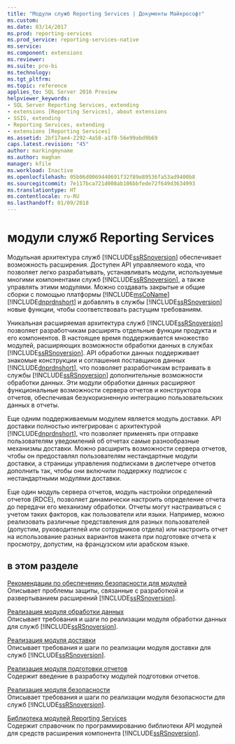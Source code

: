 ```yaml
---
title: "Модули служб Reporting Services | Документы Майкрософт"
ms.custom: 
ms.date: 03/14/2017
ms.prod: reporting-services
ms.prod_service: reporting-services-native
ms.service: 
ms.component: extensions
ms.reviewer: 
ms.suite: pro-bi
ms.technology: 
ms.tgt_pltfrm: 
ms.topic: reference
applies_to: SQL Server 2016 Preview
helpviewer_keywords:
- SQL Server Reporting Services, extending
- extensions [Reporting Services], about extensions
- SSIS, extending
- Reporting Services, extending
- extensions [Reporting Services]
ms.assetid: 2bf17ae4-2292-4a58-a1f0-56e99abd9b69
caps.latest.revision: "45"
author: markingmyname
ms.author: maghan
manager: kfile
ms.workload: Inactive
ms.openlocfilehash: 05b06d0069440691f32f89e89536fa53ad9400b8
ms.sourcegitcommit: 7e117bca721d008ab106bbfede72f649d3634993
ms.translationtype: HT
ms.contentlocale: ru-RU
ms.lasthandoff: 01/09/2018
---
```

# <a name="reporting-services-extensions"></a>модули служб Reporting Services
  Модульная архитектура служб [!INCLUDE[ssRSnoversion](../../includes/ssrsnoversion-md.md)] обеспечивает возможность расширения. Доступен API управляемого кода, что позволяет легко разрабатывать, устанавливать модули, используемые многими компонентами служб [!INCLUDE[ssRSnoversion](../../includes/ssrsnoversion-md.md)], а также управлять этими модулями. Можно создавать закрытые и общие сборки с помощью платформы [!INCLUDE[msCoName](../../includes/msconame-md.md)] [!INCLUDE[dnprdnshort](../../includes/dnprdnshort-md.md)] и добавлять в службы [!INCLUDE[ssRSnoversion](../../includes/ssrsnoversion-md.md)] новые функции, чтобы соответствовать растущим требованиям.  
  
 Уникальная расширяемая архитектура служб [!INCLUDE[ssRSnoversion](../../includes/ssrsnoversion-md.md)] позволяет разработчикам расширять отдельные функции продукта и его компонентов. В настоящее время поддерживается множество модулей, расширяющих возможности обработки данных в службах [!INCLUDE[ssRSnoversion](../../includes/ssrsnoversion-md.md)]. API обработки данных поддерживает знакомые конструкции и соглашения поставщиков данных [!INCLUDE[dnprdnshort](../../includes/dnprdnshort-md.md)], что позволяет разработчикам встраивать в службы [!INCLUDE[ssRSnoversion](../../includes/ssrsnoversion-md.md)] дополнительные возможности обработки данных. Эти модули обработки данных расширяют функциональные возможности сервера отчетов и конструктора отчетов, обеспечивая безукоризненную интеграцию пользовательских данных в отчеты.  
  
 Еще одним поддерживаемым модулем является модуль доставки. API доставки полностью интегрирован с архитектурой [!INCLUDE[dnprdnshort](../../includes/dnprdnshort-md.md)], что позволяет применять при отправке пользователям уведомлений об отчетах самые разнообразные механизмы доставки. Можно расширить возможности сервера отчетов, чтобы он предоставлял пользователям нестандартные модули доставки, а страницы управления подписками в диспетчере отчетов дополнить так, чтобы они включили поддержку подписок с нестандартными модулями доставки.  
  
 Еще один модуль сервера отчетов, модуль настройки определений отчетов (RDCE), позволяет динамически настроить определение отчета до передачи его механизму обработки. Отчеты могут настраиваться с учетом таких факторов, как пользователи или языки. Например, можно реализовать различные представления для разных пользователей (допустим, руководителей или сотрудников отдела) или настроить отчет на использование разных вариантов макета при подготовке отчета к просмотру, допустим, на французском или арабском языке.  
  
## <a name="in-this-section"></a>в этом разделе  
 [Рекомендации по обеспечению безопасности для модулей](../../reporting-services/extensions/security-considerations-for-extensions.md)  
 Описывает проблемы защиты, связанные с разработкой и развертыванием расширений [!INCLUDE[ssRSnoversion](../../includes/ssrsnoversion-md.md)].  
  
 [Реализация модуля обработки данных](../../reporting-services/extensions/data-processing/implementing-a-data-processing-extension.md)  
 Описывает требования и шаги по реализации модуля обработки данных для служб [!INCLUDE[ssRSnoversion](../../includes/ssrsnoversion-md.md)].  
  
 [Реализация модуля доставки](../../reporting-services/extensions/delivery-extension/implementing-a-delivery-extension.md)  
 Описывает требования и шаги по реализации модуля доставки для служб [!INCLUDE[ssRSnoversion](../../includes/ssrsnoversion-md.md)].  
  
 [Реализация модуля подготовки отчетов](../../reporting-services/extensions/rendering-extension/implementing-a-rendering-extension.md)  
 Содержит введение в разработку модулей подготовки отчетов.  
  
 [Реализация модуля безопасности](../../reporting-services/extensions/security-extension/implementing-a-security-extension.md)  
 Описывает требования и шаги по реализации модуля безопасности для служб [!INCLUDE[ssRSnoversion](../../includes/ssrsnoversion-md.md)].  
  
 [Библиотека модулей Reporting Services](../../reporting-services/extensions/reporting-services-extension-library.md)  
 Содержит справочник по программированию библиотеки API модулей для средств расширения компонента [!INCLUDE[ssRSnoversion](../../includes/ssrsnoversion-md.md)].  
  
  
